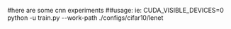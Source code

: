 #here are some cnn experiments
##usage:
ie:
CUDA_VISIBLE_DEVICES=0 python -u train.py --work-path ./configs/cifar10/lenet

